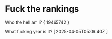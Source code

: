 # Fuck the rankings

Who the hell am I?
{ 19465742 }

What fucking year is it?
[ 2025-04-05T05:06:40Z ]
